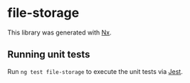 # file-storage

This library was generated with [Nx](https://nx.dev).

## Running unit tests

Run `ng test file-storage` to execute the unit tests via [Jest](https://jestjs.io).

